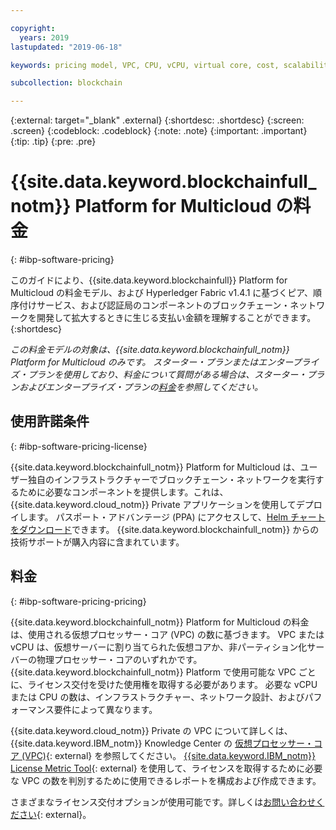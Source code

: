 ```yaml
---

copyright:
  years: 2019
lastupdated: "2019-06-18"

keywords: pricing model, VPC, CPU, vCPU, virtual core, cost, scalability, estimation, optimize your cost

subcollection: blockchain

---
```


{:external: target="_blank" .external}
{:shortdesc: .shortdesc}
{:screen: .screen}
{:codeblock: .codeblock}
{:note: .note}
{:important: .important}
{:tip: .tip}
{:pre: .pre}

# {{site.data.keyword.blockchainfull_notm}} Platform for Multicloud の料金
{: #ibp-software-pricing}

このガイドにより、{{site.data.keyword.blockchainfull}} Platform for Multicloud の料金モデル、および Hyperledger Fabric v1.4.1 に基づくピア、順序付けサービス、および認証局のコンポーネントのブロックチェーン・ネットワークを開発して拡大するときに生じる支払い金額を理解することができます。
{:shortdesc}

_この料金モデルの対象は、{{site.data.keyword.blockchainfull_notm}} Platform for Multicloud のみです。 スターター・プランまたはエンタープライズ・プランを使用しており、料金について質問がある場合は、スターター・プランおよびエンタープライズ・プランの[料金](/docs/services/blockchain?topic=blockchain-ibp-pricing)を参照してください。_

## 使用許諾条件
{: #ibp-software-pricing-license}

{{site.data.keyword.blockchainfull_notm}} Platform for Multicloud は、ユーザー独自のインフラストラクチャーでブロックチェーン・ネットワークを実行するために必要なコンポーネントを提供します。これは、{{site.data.keyword.cloud_notm}} Private アプリケーションを使用してデプロイします。 パスポート・アドバンテージ (PPA) にアクセスして、[Helm チャートをダウンロード](/docs/services/blockchain?topic=blockchain-console-helm-install#console-helm-install-importing)できます。 {{site.data.keyword.blockchainfull_notm}} からの技術サポートが購入内容に含まれています。

## 料金
{: #ibp-software-pricing-pricing}

{{site.data.keyword.blockchainfull_notm}} Platform for Multicloud の料金は、使用される仮想プロセッサー・コア (VPC) の数に基づきます。 VPC または vCPU は、仮想サーバーに割り当てられた仮想コアか、非パーティション化サーバーの物理プロセッサー・コアのいずれかです。 {{site.data.keyword.blockchainfull_notm}} Platform で使用可能な VPC ごとに、ライセンス交付を受けた使用権を取得する必要があります。 必要な vCPU または CPU の数は、インフラストラクチャー、ネットワーク設計、およびパフォーマンス要件によって異なります。 

{{site.data.keyword.cloud_notm}} Private の VPC について詳しくは、{{site.data.keyword.IBM_notm}} Knowledge Center の [仮想プロセッサー・コア (VPC)](https://www.ibm.com/support/knowledgecenter/en/SS8JFY_9.2.0/com.ibm.lmt.doc/Inventory/overview/c_virtual_processor_core_licenses.html){: external} を参照してください。 [{{site.data.keyword.IBM_notm}} License Metric Tool](https://www.ibm.com/support/knowledgecenter/en/SS8JFY_9.2.0/com.ibm.lmt.doc/welcome/LMT_welcome.html){: external} を使用して、ライセンスを取得するために必要な VPC の数を判別するために使用できるレポートを構成および作成できます。

さまざまなライセンス交付オプションが使用可能です。詳しくは[お問い合わせください](https://www.ibm.com/account/reg/us-en/signup?formid=urx-37672){: external}。
